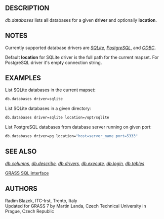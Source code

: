 ## DESCRIPTION

*db.databases* lists all databases for a given **driver** and optionally
**location**.

## NOTES

Currently supported database drivers are *[SQLite](grass-sqlite.md)*,
*[PostgreSQL](grass-pg.md)*, and *[ODBC](grass-odbc.md)*.

Default **location** for SQLite driver is the full path for the current
mapset. For PostgreSQL driver it's empty connection string.

## EXAMPLES

List SQLite databases in the current mapset:

```sh
db.databases driver=sqlite
```

List SQLite databases in a given directory:

```sh
db.databases driver=sqlite location=/opt/sqlite
```

List PostgreSQL databases from database server running on given port:

```sh
db.databases driver=pg location="host=server_name port=5333"
```

## SEE ALSO

*[db.columns](db.columns.md), [db.describe](db.describe.md),
[db.drivers](db.drivers.md), [db.execute](db.execute.md),
[db.login](db.login.md), [db.tables](db.tables.md)*

[GRASS SQL interface](sql.md)

## AUTHORS

Radim Blazek, ITC-Irst, Trento, Italy  
Updated for GRASS 7 by Martin Landa, Czech Technical University in
Prague, Czech Republic
